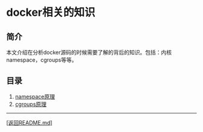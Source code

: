 docker相关的知识
===========================================================================
## 简介
本文介绍在分析docker源码的时候需要了解的背后的知识。包括：内核namespace，cgroups等等。

## 目录
1. [namespace原理](./namespace/namespace.md)
2. [cgroups原理](./cgroups/cgroups.md)



_______________________________________________________________________
[[返回README.md]](../README.md) 

